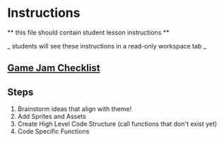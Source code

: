 # Instructions  

  ** this file should contain student lesson instructions **

  _ students will see these instructions in a read-only workspace tab _

## [Game Jam Checklist](https://docs.google.com/document/d/1ErSsmNQcSJS0oYwAeulrNWMtldluuxG7IaLPl9Qxi1Y/edit#)

  ## Steps
  1. Brainstorm ideas that align with theme!
  2. Add Sprites and Assets
  3. Create High Level Code Structure (call functions that don't exist yet)
  4. Code Specific Functions
